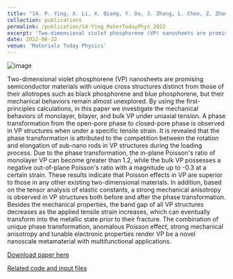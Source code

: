 ```yaml
---
title: "14. P. Ying, X. Li, X. Qiang, Y. Du, J. Zhang, L. Chen, Z. Zhong, Tension-induced phase transformation and anomalous Poisson effect in violet phosphorene. Materials Today Physics 27, 100755 (2022)."
collection: publications
permalink: /publication/14-Ying_MaterTodayPhys_2022
excerpt: 'Two-dimensional violet phosphorene (VP) nanosheets are promising semiconductor materials with unique cross structures distinct from those of their allotropes such as black phosphorene and blue phosphorene, but their mechanical behaviors remain almost unexplored. By using the first-principles calculations, in this paper we investigate the mechanical behaviors of monolayer, bilayer, and bulk VP under uniaxial tension. A phase transformation from the open-pore phase to closed-pore phase is observed in VP structures when under a specific tensile strain.'
date: 2022-06-22
venue: 'Materials Today Physics'
---
```

![image](https://user-images.githubusercontent.com/54773018/216967331-be4f4699-bc69-48ff-840c-48c5ea6d4ed2.png)

Two-dimensional violet phosphorene (VP) nanosheets are promising semiconductor materials with unique cross structures distinct from those of their allotropes such as black phosphorene and blue phosphorene, but their mechanical behaviors remain almost unexplored. By using the first-principles calculations, in this paper we investigate the mechanical behaviors of monolayer, bilayer, and bulk VP under uniaxial tension. A phase transformation from the open-pore phase to closed-pore phase is observed in VP structures when under a specific tensile strain. It is revealed that the phase transformation is attributed to the competition between the rotation and elongation of sub-nano rods in VP structures during the loading process. Due to the phase transformation, the in-plane Poisson's ratio of monolayer VP can become greater than 1.2, while the bulk VP possesses a negative out-of-plane Poisson's ratio with a magnitude up to -0.3 at a certain strain. These results indicate that Poisson effects in VP are superior to those in any other existing two-dimensional materials. In addition, based on the tensor analysis of elastic constants, a strong mechanical anisotropy is observed in VP structures both before and after the phase transformation. Besides the mechanical properties, the band gap of all VP structures decreases as the applied tensile strain increases, which can eventually transform into the metallic state prior to their fracture. The combination of unique phase transformation, anomalous Poisson effect, strong mechanical anisotropy and tunable electronic properties render VP be a novel nanoscale metamaterial with multifunctional applications.

[Download paper here](http://hityingph.github.io/files/14-Ying_MaterTodayPhys_2022.pdf)

[Related code and input files](https://github.com/hityingph/supporting-info/tree/main/14-Ying_MaterTodayPhys_2022)
